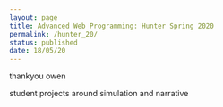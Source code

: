 ```yaml
---
layout: page
title: Advanced Web Programming: Hunter Spring 2020
permalink: /hunter_20/
status: published
date: 18/05/20
---
```



thankyou owen

student projects around simulation and narrative

